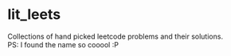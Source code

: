 lit_leets
==

Collections of hand picked leetcode problems and their solutions. <br>
PS: I found the name so cooool :P
